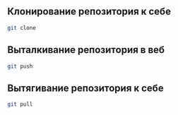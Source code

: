## Клонирование репозитория к себе
```sh
git clone
```

## Выталкивание репозитория в веб
```sh
git push
```

## Вытягивание репозитория к себе
```sh
git pull
```